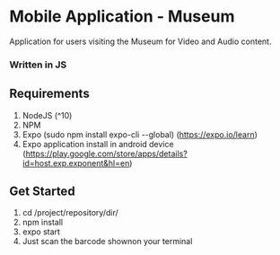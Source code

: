 # Mobile Application - Museum

Application for users visiting the Museum for Video and Audio content.

### Written in JS

## Requirements
1. NodeJS (^10)
2. NPM
3. Expo (sudo npm install expo-cli --global) (https://expo.io/learn)
4. Expo application install in android device (https://play.google.com/store/apps/details?id=host.exp.exponent&hl=en)

## Get Started
1. cd /project/repository/dir/
2. npm install
3. expo start
4. Just scan the barcode shownon your terminal